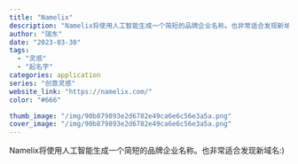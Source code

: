 ```yaml
---
title: "Namelix"
description: "Namelix将使用人工智能生成一个简短的品牌企业名称。也非常适合发现新域名:)"
author: "瑞东"
date: "2023-03-30"
tags:
  - "灵感"
  - "起名字"
categories: application
series: "创意灵感"
website_link: "https://namelix.com/"
color: "#666"

thumb_image: "/img/90b879893e2d6782e49ca6e6c56e3a5a.png"
cover_image: "/img/90b879893e2d6782e49ca6e6c56e3a5a.png"
---
```


Namelix将使用人工智能生成一个简短的品牌企业名称。也非常适合发现新域名:)